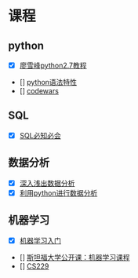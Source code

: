# 课程

## python

- [x] [廖雪峰python2.7教程](http://www.liaoxuefeng.com/wiki/001374738125095c955c1e6d8bb493182103fac9270762a000/)
- [] [python语法特性](https://github.com/im-iron-man/python-gramma)
- [] [codewars](http://www.codewars.com/about)

## SQL

- [x] [SQL必知必会](https://book.douban.com/subject/24250054/)

## 数据分析

- [x] [深入浅出数据分析](https://book.douban.com/subject/5257905/)
- [x] [利用python进行数据分析](https://book.douban.com/subject/25779298/)

## 机器学习

- [x] [机器学习入门](https://github.com/im-iron-man/data-analysis)
- [] [斯坦福大学公开课：机器学习课程](http://open.163.com/special/opencourse/machinelearning.html)
- [] [CS229](http://cs229.stanford.edu/)